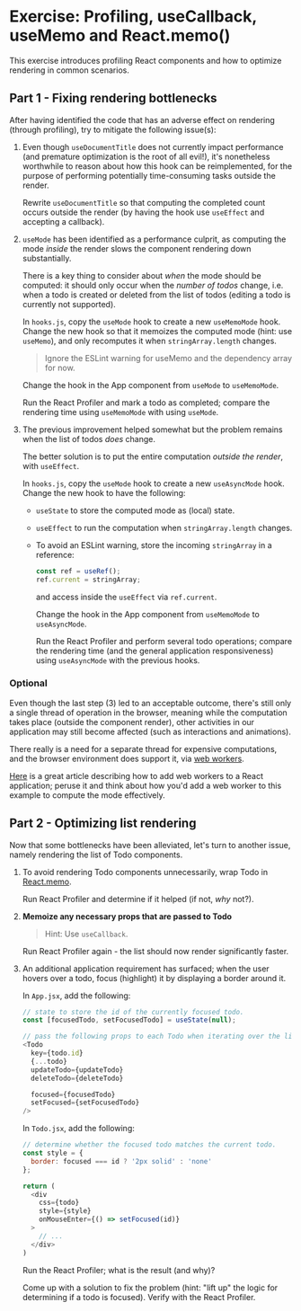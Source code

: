 # Exercise: Profiling, useCallback, useMemo and React.memo()

This exercise introduces profiling React components and how to optimize rendering in common scenarios.

## Part 1 - Fixing rendering bottlenecks

After having identified the code that has an adverse effect on rendering (through profiling), try to mitigate the following issue(s):

1. Even though `useDocumentTitle` does not currently impact performance (and premature optimization is the root of all evil!), it's nonetheless worthwhile to reason about how this hook can be reimplemented, for the purpose of performing potentially time-consuming tasks outside the render. 

      Rewrite `useDocumentTitle` so that computing the completed count occurs outside the render (by having the hook use `useEffect` and accepting a callback).

2. `useMode` has been identified as a performance culprit, as computing the mode _inside_ the render slows the component rendering down substantially.

    There is a key thing to consider about _when_ the mode should be computed: it should only occur when the _number of todos_ change, i.e. when a todo is created or deleted from the list of todos (editing a todo is currently not supported).

    In `hooks.js`, copy the `useMode` hook to create a new `useMemoMode` hook. Change the new hook so that it memoizes the computed mode (hint: use `useMemo`), and only recomputes it when `stringArray.length` changes.

    > Ignore the ESLint warning for useMemo and the dependency array for now.

    Change the hook in the App component from `useMode` to `useMemoMode`.

    Run the React Profiler and mark a todo as completed; compare the rendering time using `useMemoMode` with using `useMode`.

3. The previous improvement helped somewhat but the problem remains when the list of todos _does_ change.

    The better solution is to put the entire computation _outside the render_, with `useEffect`.

    In `hooks.js`, copy the `useMode` hook to create a new `useAsyncMode` hook. Change the new hook to have the following:

    * `useState` to store the computed mode as (local) state.

    * `useEffect` to run the computation when `stringArray.length` changes. 

    * To avoid an ESLint warning, store the incoming `stringArray` in a reference:

        ```javascript
        const ref = useRef();
        ref.current = stringArray;
        ```

        and access inside the `useEffect` via `ref.current`.

        Change the hook in the App component from `useMemoMode` to `useAsyncMode`.

        Run the React Profiler and perform several todo operations; compare the rendering time (and the general application responsiveness) using `useAsyncMode` with the previous hooks.

### Optional

Even though the last step (3) led to an acceptable outcome, there's still only a single thread of operation in the browser, meaning while the computation takes place (outside the component render), other activities in our application may still become affected (such as interactions and animations).

There really is a need for a separate thread for expensive computations, and the browser environment does support it, via [web workers](https://developer.mozilla.org/en-US/docs/Web/API/Web_Workers_API).

[Here](https://www.smashingmagazine.com/2020/10/tasks-react-app-web-workers/) is a great article describing how to add web workers to a React application; peruse it and think about how you'd add a web worker to this example to compute the mode effectively.

## Part 2 - Optimizing list rendering

Now that some bottlenecks have been alleviated, let's turn to another issue, namely rendering the list of Todo components.

1. To avoid rendering Todo components unnecessarily, wrap Todo in [React.memo](https://reactjs.org/docs/react-api.html#reactmemo).

    Run React Profiler and determine if it helped (if not, _why_ not?).

2. __Memoize any necessary props that are passed to Todo__

    > Hint: Use `useCallback`.

    Run React Profiler again - the list should now render significantly faster.

3. An additional application requirement has surfaced; when the user hovers over a todo, focus (highlight) it by displaying a border around it.

    In `App.jsx`, add the following:

    ```javascript
    // state to store the id of the currently focused todo.
    const [focusedTodo, setFocusedTodo] = useState(null);
    ```

    ```javascript
    // pass the following props to each Todo when iterating over the list:
    <Todo
      key={todo.id}
      {...todo}
      updateTodo={updateTodo}
      deleteTodo={deleteTodo}

      focused={focusedTodo}
      setFocused={setFocusedTodo}
    />
    ```

    In `Todo.jsx`, add the following:

    ```javascript
    // determine whether the focused todo matches the current todo.
    const style = {
      border: focused === id ? '2px solid' : 'none'
    };

    return (
      <div 
        css={todo} 
        style={style} 
        onMouseEnter={() => setFocused(id)}
      >
        // ...
      </div>
    )
    ```

    Run the React Profiler; what is the result (and why)?

    Come up with a solution to fix the problem (hint: "lift up" the logic for determining if a todo is focused). Verify with the React Profiler.
